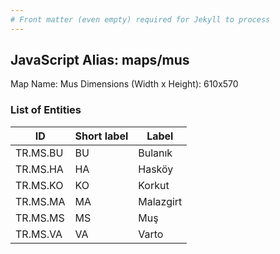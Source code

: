 ```yaml
---
# Front matter (even empty) required for Jekyll to process
---
```


## JavaScript Alias: maps/mus

Map Name: Mus
Dimensions (Width x Height): 610x570





### List of Entities

ID | Short label | Label
---|---|---|
TR.MS.BU | BU | Bulanık
TR.MS.HA | HA | Hasköy
TR.MS.KO | KO | Korkut
TR.MS.MA | MA | Malazgirt		
TR.MS.MS | MS | Muş
TR.MS.VA | VA | Varto
